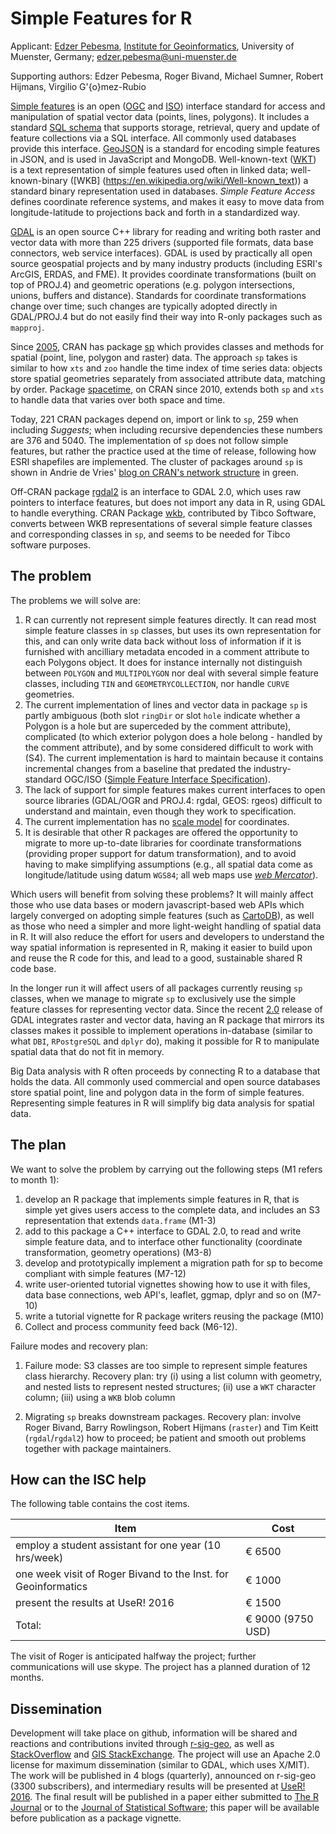 # Simple Features for R

Applicant: [Edzer Pebesma](https://github.com/edzer/), [Institute for Geoinformatics](http://ifgi.uni-muenster.de/en), University of Muenster, Germany; [edzer.pebesma@uni-muenster.de](mailto:edzer.pebesma@uni-muenster.de)

Supporting authors: Edzer Pebesma, Roger Bivand, Michael Sumner, Robert Hijmans, Virgilio G\'{o}mez-Rubio

[Simple features](https://en.wikipedia.org/wiki/Simple_Features) is an open ([OGC](http://www.opengeospatial.org/standards/sfa) and [ISO](http://www.iso.org/iso/home/store/catalogue_tc/catalogue_detail.htm?csnumber=40114)) interface standard for access and manipulation of spatial vector data (points, lines, polygons). It includes a standard [SQL schema](http://www.opengeospatial.org/standards/sfs) that supports storage, retrieval, query and update of feature collections via a SQL interface. All commonly used databases provide this interface. [GeoJSON](http://geojson.org/) is a standard for encoding simple features in JSON, and is used in JavaScript and MongoDB. Well-known-text ([WKT](https://en.wikipedia.org/wiki/Well-known_text)) is a text representation of simple features used often in linked data; well-known-binary ([WKB] (https://en.wikipedia.org/wiki/Well-known_text)) a standard binary representation used in databases. _Simple Feature Access_ defines coordinate reference systems, and makes it easy to move data from longitude-latitude to projections back and forth in a standardized way. 


[GDAL](http://gdal.org/) is an open source C++ library for reading and writing both raster and vector data with more than 225 drivers (supported file formats, data base connectors, web service interfaces). GDAL is used by practically all open source geospatial projects and by many industry products (including ESRI's ArcGIS, ERDAS, and FME). It provides coordinate transformations (built on top of PROJ.4) and geometric operations (e.g. polygon intersections, unions, buffers and distance). Standards for coordinate transformations change over time; such changes are typically adopted directly in GDAL/PROJ.4 but do not easily find their way into R-only packages such as `mapproj`.

Since [2005](https://stat.ethz.ch/pipermail/r-sig-geo/2005-April/000378.html), CRAN has package [sp](https://cran.r-project.org/web/packages/sp/) which provides classes and methods for spatial (point, line, polygon and raster) data. The approach `sp` takes is similar to how `xts` and `zoo` handle the time index of time series data: objects store spatial geometries separately from associated attribute data, matching by order. Package [spacetime](https://cran.r-project.org/web/packages/spacetime/index.html), on CRAN since 2010, extends both `sp` and `xts` to handle data that varies over both space and time.

Today, 221 CRAN packages depend on, import or link to `sp`, 259 when including _Suggests_; when including recursive dependencies these numbers are 376 and 5040. The implementation of `sp` does not follow simple features, but rather the practice used at the time of release, following how ESRI shapefiles are implemented. The cluster of packages around `sp` is shown in Andrie de Vries' [blog on CRAN's network structure](http://blog.revolutionanalytics.com/2015/07/the-network-structure-of-cran.html) in green.

Off-CRAN package [rgdal2](https://github.com/thk686/rgdal2) is an interface to GDAL 2.0, which uses raw pointers to interface features, but does not import any data in R, using GDAL to handle everything. CRAN Package [wkb](https://cran.r-project.org/web/packages/wkb/index.html), contributed by Tibco Software, converts between WKB representations of several simple feature classes and corresponding classes in `sp`, and seems to be needed for Tibco software purposes.

<!---
[second edition](http://www.springer.com/statistics/life+sciences%2C+medicine+%26+health/book/978-1-4614-7617-7))
-->

## The problem

The problems we will solve are:

1. R can currently not represent simple features directly. It can read most simple feature classes in `sp` classes, but uses its own representation for this, and can only write data back without loss of information if it is furnished with ancilliary metadata encoded in a comment attribute to each Polygons object. It does for instance internally not distinguish between `POLYGON` and `MULTIPOLYGON`  nor deal with several simple feature classes, including `TIN` and `GEOMETRYCOLLECTION`, nor handle `CURVE` geometries.
2. The current implementation of lines and vector data in package `sp` is partly ambiguous (both slot `ringDir` or slot `hole` indicate whether a Polygon is a hole but are superceded by the comment attribute), complicated (to which exterior polygon does a hole belong - handled by the comment attribute), and by some considered difficult to work with (S4). The current implementation is hard to maintain because it contains incremental changes from a baseline that predated the industry-standard OGC/ISO ([Simple Feature Interface Specification](http://www.opengeospatial.org/standards/sfa)).
3. The lack of support for simple features makes current interfaces to open source libraries (GDAL/OGR and PROJ.4: rgdal, GEOS: rgeos) difficult to understand and maintain, even though they work to specification.
4. The current implementation has no [scale model](http://geos.osgeo.org/doxygen/classgeos_1_1geom_1_1PrecisionModel.html#details) for coordinates.
5. It is desirable that other R packages are offered the opportunity to migrate to more up-to-date libraries for coordinate transformations (providing proper support for datum transformation), and to avoid having to make simplifying assumptions (e.g., all spatial data come as longitude/latitude using datum `WGS84`; all web maps use [_web Mercator_](https://en.wikipedia.org/wiki/Web_Mercator)).

Which users will benefit from solving these problems?  It will mainly affect those who use data bases or modern javascript-based web APIs which largely converged on adopting simple features (such as [CartoDB](https://cartodb.com/)), as well as those who need a simpler and more light-weight handling of spatial data in R. It will also reduce the effort for users and developers to understand the way spatial information is represented in R, making it easier to build upon and reuse the R code for this, and lead to a good, sustainable shared R code base.

In the longer run it will affect users of all packages currently reusing `sp` classes, when we manage to migrate `sp` to exclusively use the simple feature classes for representing vector data. Since the recent [2.0](http://www.gdal.org/index.html) release of GDAL integrates raster and vector data, having an R package that mirrors its classes makes it possible to implement operations in-database (similar to what `DBI`, `RPostgreSQL` and `dplyr` do), making it possible for R to manipulate spatial data that do not fit in memory.

Big Data analysis with R often proceeds by connecting R to a database that holds the data. All commonly used commercial and open source databases store spatial point, line and polygon data in the form of simple features. Representing simple features in R will simplify big data analysis for spatial data.

## The plan

We want to solve the problem by carrying out the following steps (M1 refers to month 1):

1. develop an R package that implements simple features in R, that is simple yet gives users access to the complete data, and includes an S3 representation that extends `data.frame` (M1-3)
2. add to this package a C++ interface to GDAL 2.0, to read and write simple feature data, and to interface other functionality (coordinate transformation, geometry operations) (M3-8)
3. develop and prototypically implement a migration path for sp to become compliant with simple features (M7-12)
4. write user-oriented tutorial vignettes showing how to use it with files, data base connections, web API's, leaflet, ggmap, dplyr and so on (M7-10)
5. write a tutorial vignette for R package writers reusing the package (M10)
6. Collect and process community feed back (M6-12).

Failure modes and recovery plan:

1. Failure mode: S3 classes are too simple to represent simple
features class hierarchy. Recovery plan: try (i) using a list column
with geometry, and nested lists to represent nested structures; (ii) 
use a `WKT` character column; (iii) using a `WKB` blob column

2. Migrating `sp` breaks downstream packages. Recovery plan: involve
Roger Bivand, Barry Rowlingson, Robert Hijmans (`raster`)
and Tim Keitt (`rgdal`/`rgdal2`) how to proceed; be patient and
smooth out problems together with package maintainers.

## How can the ISC help

The following table contains the cost items.

| Item | Cost |
| ---- | ---- |
| employ a student assistant for one year (10 hrs/week) | &euro; 6500  |
| one week visit of Roger Bivand to the Inst. for Geoinformatics | &euro; 1000 |
| present the results at UseR! 2016 | &euro; 1500 |
| Total: | &euro; 9000 (9750 USD) |

The visit of Roger is anticipated halfway the project; further communications will use skype. The project has a planned duration of 12 months.

## Dissemination

Development will take place on github, information will be shared and reactions and contributions invited through [r-sig-geo](https://stat.ethz.ch/mailman/listinfo/r-sig-geo), as well as [StackOverflow](http://stackoverflow.com/) and [GIS StackExchange](http://gis.stackexchange.com/). The project will use an Apache 2.0 license for maximum dissemination (similar to GDAL, which uses X/MIT). The work will be published in 4 blogs (quarterly), announced on r-sig-geo (3300 subscribers), and intermediary results will be presented at [UseR! 2016](http://user2016.org/). The final result will be published in a paper either submitted to [The R Journal](https://journal.r-project.org/) or to the [Journal of Statistical Software](http://www.jstatsoft.org/); this paper will be available before publication as a package vignette.

